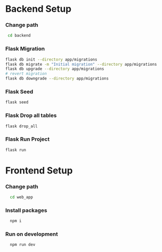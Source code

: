 # Backend Setup

### Change path
```bash
 cd backend
```
### Flask Migration
```bash
flask db init --directory app/migrations
flask db migrate -m "Initial migration" --directory app/migrations
flask db upgrade --directory app/migrations
# revert migration
flask db downgrade --directory app/migrations
```

### Flask Seed
```bash
flask seed
```

### Flask Drop all tables
```bash
flask drop_all
```
### Flask Run Project
```bash
flask run
```

# Frontend Setup
### Change path
```bash
  cd web_app
```

### Install packages
```bash
  npm i
```

### Run on development
```bash
  npm run dev
```